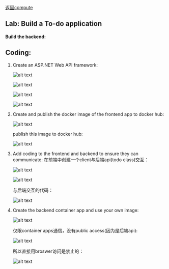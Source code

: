 [返回compute](https://github.com/RookieToExpert/interview/blob/main/Cloud/Compute/compute.md)
## Lab: Build a To-do application
#### Build the backend:
## Coding:
1. Create an ASP.NET Web API framework:

    ![alt text](image.png)

    ![alt text](image-1.png)

    ![alt text](image-2.png)

    ![alt text](image-3.png)

2. Create and publish the docker image of the frontend app to docker hub:

    ![alt text](image-38.png)

    publish this image to docker hub:

    ![alt text](image-41.png)

3. Add coding to the frontend and backend to ensure they can communicate:
    在前端中创建一个client与后端api(todo class)交互：

    ![alt text](image-4.png)

    ![alt text](image-5.png)

    与后端交互的代码：

    ![alt text](image-6.png)

3. Create the backend container app and use your own image:

    ![alt text](image-7.png)

    仅限container apps通信，没有public access(因为是后端api):

    ![alt text](image-8.png)

    所以直接用broswer访问是禁止的：


    ![alt text](image-9.png)
